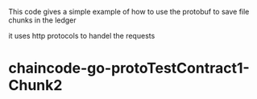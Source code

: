 This code gives a simple example of how to use the protobuf to save file chunks in the ledger 

it uses http protocols to handel the requests
# chaincode-go-protoTestContract1-Chunk2
